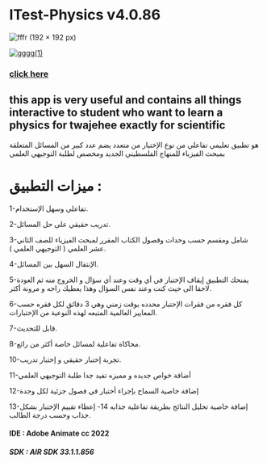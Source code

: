 # ITest-Physics v4.0.86

![fffr (192 × 192 px)](https://user-images.githubusercontent.com/78841476/162975824-99f76ab3-19ff-4f2f-94d3-ffb9e83ac9d8.png)


[![gggg(1)](https://user-images.githubusercontent.com/78841476/168801682-df81d22c-b688-40d2-811a-854c5a45bebd.png)](https://play.google.com/store/apps/details?id=air.com.moaz.Itestphy)</p>



### [click here](https://play.google.com/store/apps/details?id=air.com.moaz.Itestphy)
## this app is very useful and contains all things interactive to student who want to learn  a physics for twajehee exactly for scientific 

هو تطبيق تعليمي تفاعلي من نوع الإختيار من متعدد يضم عدد كبير من المسائل المتعلقة بمبحث الفيزياء للمنهاج الفلسطيني الجديد ومخصص لطلبة التوجيهي العلمي

# ميزات التطبيق :
1-تفاعلي وسهل الإستخدام.

2-تدريب حقيقي على حل المسائل.

3-شامل ومقسم حسب وحدات  وفصول الكتاب المقرر لمبحث الفيزياء للصف الثاني عشر العلمي ( التوجيهي العلمي ).

4-الإنتقال السهل بين المسائل.

5-يمنحك التطبيق إيقاف الإختبار في أي وقت وعند أي سؤال و الخروج منه ثم العودة لاحقا الى حيث كنت وعند نفس السؤال وهذا يعطيك راحه و مرونة أكثر.

6-كل فقره من فقرات الإحتبار محدده بوقت زمني وهي 3 دقائق لكل فقره حسب المعايير العالمية المتبعه لهذه النوعية من الإختبارات.

7-قابل للتحديث.

8-محاكاة تفاعلية لمسائل خاصة أكثر من رائع.

10-تجربة إختبار حقيقي و إختبار تدريب.

 
11-أضافة خواص جديده و مميزه تفيد جدا طلبة التوجيهي العلمي

12-إضافة خاصية السماح بإجراء أختبار في فصول جزئية لكل وحدة

13-إضافة خاصية تحليل النتائج بطريقة تفاعلية جذابه
14- إعطاء تقييم الإختبار بشكل جذاب وحسب درجة الطالب. 



#### IDE : Adobe Animate cc 2022
##### SDK : AIR SDK 33.1.1.856

